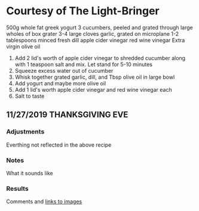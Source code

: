 # Courtesy of The Light-Bringer
500g whole fat greek yogurt
3 cucumbers, peeled and grated through large wholes of box grater
3-4 large cloves garlic, grated on microplane
1-2 tablespoons minced fresh dill
apple cider vinegar
red wine vinegar
Extra virgin olive oil


1. Add 2 lid's worth of apple cider vinegar to shredded cucumber along with 1 teaspoon salt and mix. Let stand for 5-10 minutes
2. Squeeze excess water out of cucumber
3. Whisk together grated garlic, dill, and Tbsp olive oil in large bowl
4. Add yogurt and maybe more olive oil
5. Add 1 lid's worth apple cider vinegar and red wine vinegar each
6. Salt to taste

## 11/27/2019 THANKSGIVING EVE
### Adjustments

Everthing not reflected in the above recipe 
### Notes

What it sounds like
### Results

Comments and [links to images](Images/food.png)


